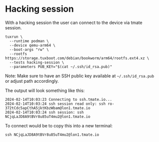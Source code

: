 # Hacking session

With a hacking session the user can connect to the device via tmate session.

```
tuxrun \
  --runtime podman \
  --device qemu-arm64 \
  --boot-args "rw" \
  --rootfs https://storage.tuxboot.com/debian/bookworm/arm64/rootfs.ext4.xz \
  --tests hacking-session \
  --parameters PUB_KEY="$(cat ~/.ssh/id_rsa.pub)"
```
Note: Make sure to have an SSH public key available at `~/.ssh/id_rsa.pub` or adjust path accordingly.

The output will look something like this:
```
2024-02-14T10:03:23 Connecting to ssh.tmate.io...
2024-02-14T10:03:24 ssh session read only: ssh ro-372tCdc5apCthA5jktKbzWbam@lon1.tmate.io
2024-02-14T10:03:24 ssh session: ssh NCjqLaJD8A9tBVr8u85uT4mu2@lon1.tmate.io
```

To connect would be to copy this into a new terminal:
```
ssh NCjqLaJD8A9tBVr8u85uT4mu2@lon1.tmate.io
```
